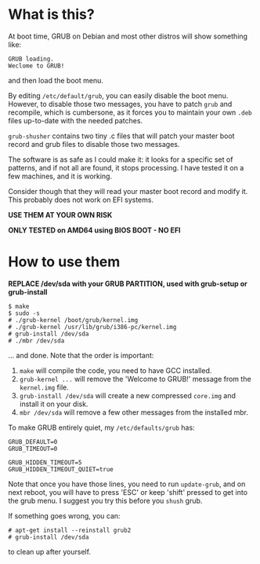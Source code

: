 What is this?
=============

At boot time, GRUB on Debian and most other distros will show something like:

    GRUB loading.
    Weclome to GRUB!

and then load the boot menu.

By editing `/etc/default/grub`, you can easily disable the boot menu. However,
to disable those two messages, you have to patch `grub` and recompile, which is
cumbersone, as it forces you to maintain your own `.deb` files up-to-date with
the needed patches.

`grub-shusher` contains two tiny .c files that will patch your master boot record
and grub files to disable those two messages.   

The software is as safe as I could make it: it looks for a specific set of patterns,
and if not all are found, it stops processing. I have tested it on a few machines,
and it is working.

Consider though that they will read your master boot record and modify it. This
probably does not work on EFI systems.


**USE THEM AT YOUR OWN RISK**

**ONLY TESTED on AMD64 using BIOS BOOT - NO EFI**


How to use them
===============

**REPLACE /dev/sda with your GRUB PARTITION, used with grub-setup or grub-install**

    $ make
    $ sudo -s
    # ./grub-kernel /boot/grub/kernel.img
    # ./grub-kernel /usr/lib/grub/i386-pc/kernel.img
    # grub-install /dev/sda
    # ./mbr /dev/sda

... and done. Note that the order is important:

  1. `make` will compile the code, you need to have GCC installed.
  2. `grub-kernel ...` will remove the 'Welcome to GRUB!' message from the `kernel.img` file.
  3. `grub-install /dev/sda` will create a new compressed `core.img` and install it on your disk.
  4. `mbr /dev/sda` will remove a few other messages from the installed mbr.

To make GRUB entirely quiet, my `/etc/defaults/grub` has:

    GRUB_DEFAULT=0
    GRUB_TIMEOUT=0
     
    GRUB_HIDDEN_TIMEOUT=5
    GRUB_HIDDEN_TIMEOUT_QUIET=true

Note that once you have those lines, you need to run `update-grub`, and on next reboot,
you will have to press 'ESC' or keep 'shift' pressed to get into the grub menu. I suggest
you try this before you `shush` grub.

If something goes wrong, you can:

    # apt-get install --reinstall grub2
    # grub-install /dev/sda

to clean up after yourself.
